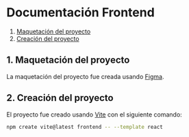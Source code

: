 
# Documentación Frontend

1. [Maquetación del proyecto](#1-maquetación-del-proyecto)  
2. [Creación del proyecto](#2-creación-del-proyecto)  

## 1. Maquetación del proyecto

La maquetación del proyecto fue creada usando [Figma](https://www.figma.com).

## 2. Creación del proyecto

El proyecto fue creado usando [Vite](https://vitejs.dev/) con el siguiente comando:

```sh
npm create vite@latest frontend -- --template react
```
